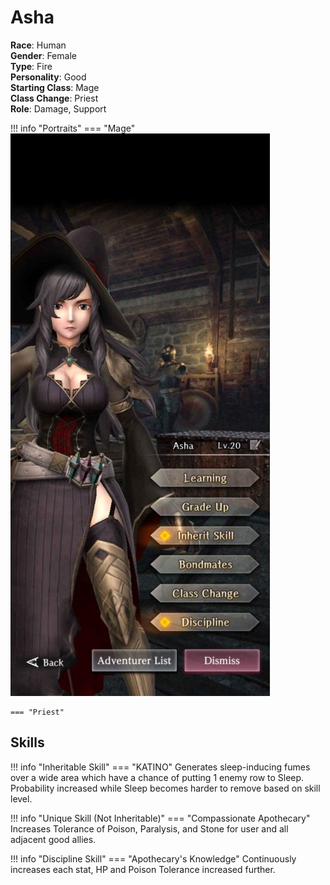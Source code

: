 # Asha

**Race**: Human  
**Gender**: Female  
**Type**: Fire  
**Personality**: Good  
**Starting Class**: Mage  
**Class Change**: Priest  
**Role**: Damage, Support

!!! info "Portraits"
    === "Mage"
        ![](../img/asha-mage.jpg)

    === "Priest"

## Skills

!!! info "Inheritable Skill"
    === "KATINO"
        Generates sleep-inducing fumes over a wide area which have a chance of putting 1 enemy row to Sleep. Probability increased while Sleep becomes harder to remove based on skill level.

!!! info "Unique Skill (Not Inheritable)"
    === "Compassionate Apothecary"
        Increases Tolerance of Poison, Paralysis, and Stone for user and all adjacent good allies.

!!! info "Discipline Skill"
    === "Apothecary's Knowledge"
        Continuously increases each stat, HP and Poison Tolerance increased further.